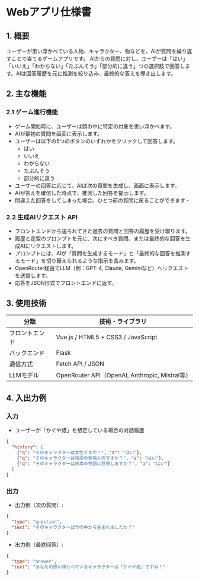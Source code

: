 # Webアプリ仕様書

## 1. 概要

ユーザーが思い浮かべている人物、キャラクター、物などを、AIが質問を繰り返すことで当てるゲームアプリです。
AIからの質問に対し、ユーザーは「はい」「いいえ」「わからない」「たぶんそう」「部分的に違う」つの選択肢で回答します。AIは回答履歴を元に推測を絞り込み、最終的な答えを導き出します。

## 2. 主な機能

### 2.1 ゲーム進行機能
- ゲーム開始時に、ユーザーは頭の中に特定の対象を思い浮かべます。
- AIが最初の質問を画面に表示します。
- ユーザーは以下の5つのボタンのいずれかをクリックして回答します。
  - はい
  - いいえ
  - わからない
  - たぶんそう
  - 部分的に違う
- ユーザーの回答に応じて、AIは次の質問を生成し、画面に表示します。
- AIが答えを確信した時点で、推測した回答を提示します。
- 間違えた回答をしてしまった場合、ひとつ前の質問に戻ることができます・

### 2.2 生成AIリクエスト API
- フロントエンドから送られてきた過去の質問と回答の履歴を受け取ります。
- 履歴と定型のプロンプトを元に、次にすべき質問、または最終的な回答を生成AIにリクエストします。
- プロンプトには、AIが「質問を生成するモード」と「最終的な回答を推測するモード」を切り替えられるような指示を含みます。
- OpenRouter経由でLLM（例：GPT-4, Claude, Geminiなど）へリクエストを送信します。
- 応答をJSON形式でフロントエンドに返す。


## 3. 使用技術

| 分類         | 技術・ライブラリ |
|--------------|------------------|
| フロントエンド | Vue.js / HTML5 + CSS3 / JavaScript |
| バックエンド  | Flask |
| 通信方式     | Fetch API / JSON |
| LLMモデル    | OpenRouter API（OpenAI, Anthropic, Mistral等） |

## 4. 入出力例

### 入力
- ユーザーが「かぐや姫」を想定している場合の対話履歴

```json
{
  "history": [
    {"q": "そのキャラクターは女性ですか？", "a": "はい"},
    {"q": "そのキャラクターは物語の登場人物ですか？", "a": "はい"},
    {"q": "そのキャラクターは日本の物語に登場しますか？", "a": "はい"}
  ]
}
```

### 出力

- 出力例（次の質問）:
```json
{
  "type": "question",
  "text": "そのキャラクターは竹の中から生まれましたか？"
}
```

- 出力例（最終回答）:
```json
{
  "type": "answer",
  "text": "あなたの思い浮かべているキャラクターは「かぐや姫」ですね！"
}
```